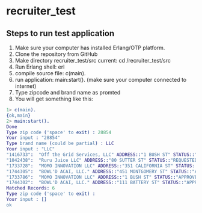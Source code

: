 # recruiter_test

## Steps to run test application

1. Make sure your computer has installed Erlang/OTP platform.
2. Clone the repository from GitHub
3. Make directory recruiter_test/src current: cd <your base dir>/recruiter_test/src
4. Run Erlang shell: erl
5. compile source file: c(main).
6. run application: main:start().
   (make sure your computer connected to internet)
7. Type zipcode and brand name as promted
8. You will get something like this:

```erlang
1> c(main).     
{ok,main}
2> main:start().
Done
Type zip code ('space' to exit) : 28854
Your input : "28854"
Type brand name (could be partial) : LLC
Your input : "LLC"
"1416733":  "Off the Grid Services, LLC" ADDRESS::"1 BUSH ST" STATUS::"REQUESTED"
"1042438":  "Ruru Juice LLC" ADDRESS::"80 SUTTER ST" STATUS::"REQUESTED"
"1733728":  "MOMO INNOVATION LLC" ADDRESS::"351 CALIFORNIA ST" STATUS::"APPROVED"
"1744305":  "BOWL'D ACAI, LLC." ADDRESS::"451 MONTGOMERY ST" STATUS::"APPROVED"
"1733786":  "MOMO INNOVATION LLC" ADDRESS::"1 BUSH ST" STATUS::"APPROVED"
"1744302":  "BOWL'D ACAI, LLC." ADDRESS::"111 BATTERY ST" STATUS::"APPROVED"
Matched Records: 6
Type zip code ('space' to exit) :  
Your input : []
ok
```
